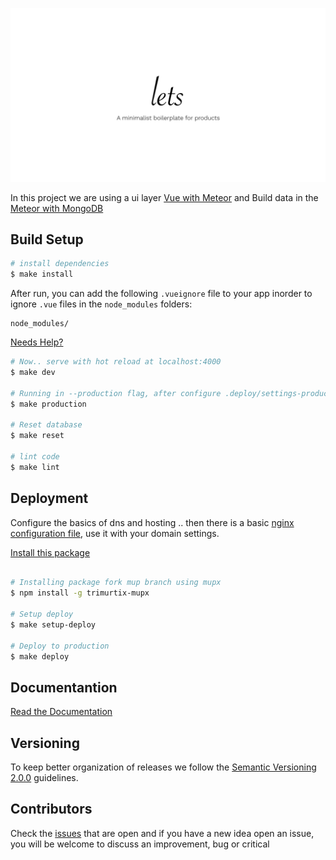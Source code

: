 ![Lets - A minimalist boilerplate for products](public/images/lets-brand.png)

In this project we are using a ui layer [Vue with Meteor](https://github.com/Akryum/vue-meteor) and Build data in the [Meteor with MongoDB](https://www.meteor.com/)

## Build Setup

``` bash
# install dependencies
$ make install
```

After run, you can add the following ``.vueignore`` file to your app inorder to ignore ``.vue`` files in the ``node_modules`` folders:

```
node_modules/ 
```

[Needs Help?](https://github.com/Akryum/vue-meteor/tree/master/packages/vue-component#ignore-files)

``` bash
# Now.. serve with hot reload at localhost:4000
$ make dev

# Running in --production flag, after configure .deploy/settings-production.json file
$ make production

# Reset database
$ make reset

# lint code
$ make lint
```

## Deployment

Configure the basics of dns and hosting .. then there is a basic [nginx configuration file](https://github.com/alexandesigner/base-server-config/nginx.conf), use it with your domain settings. 

[Install this package](https://github.com/trimurtix/meteor-up-legacy)

``` bash

# Installing package fork mup branch using mupx
$ npm install -g trimurtix-mupx

# Setup deploy
$ make setup-deploy

# Deploy to production
$ make deploy

```

## Documentantion

[Read the Documentation](https://alexandesigner.com.br/lets/docs)

## Versioning

To keep better organization of releases we follow the [Semantic Versioning 2.0.0](http://semver.org/) guidelines.

## Contributors

Check the [issues](https://github.com/alexandesigner/lets/issues) that are open and if you have a new idea open an issue, you will be welcome to discuss an improvement, bug or critical
